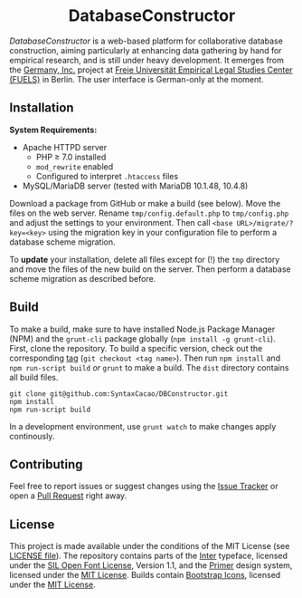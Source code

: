 <h1 align="center">DatabaseConstructor</h1>

*DatabaseConstructor* is a web-based platform for collaborative database construction, aiming particularly at enhancing data gathering by hand for empirical research, and is still under heavy development. It emerges from the [Germany, Inc.](https://www.jura.fu-berlin.de/en/forschung/fuels/Projects/Germany-Inc/index.html) project at [Freie Universität Empirical Legal Studies Center (FUELS)](https://www.jura.fu-berlin.de/en/forschung/fuels/) in Berlin. The user interface is German-only at the moment.

## Installation

**System Requirements:**

* Apache HTTPD server
  * PHP ≥ 7.0 installed
  * `mod_rewrite` enabled
  * Configured to interpret `.htaccess` files
* MySQL/MariaDB server (tested with MariaDB 10.1.48, 10.4.8)

Download a package from GitHub or make a build (see below). Move the files on the web server. Rename `tmp/config.default.php` to `tmp/config.php` and adjust the settings to your environment. Then call `<base URL>/migrate/?key=<key>` using the migration key in your configuration file to perform a database scheme migration.

To **update** your installation, delete all files except for (!) the `tmp` directory and move the files of the new build on the server. Then perform a database scheme migration as described before.

## Build

To make a build, make sure to have installed Node.js Package Manager (NPM) and the `grunt-cli` package globally (`npm install -g grunt-cli`). First, clone the repository. To build a specific version, check out the corresponding [tag](https://github.com/SyntaxCacao/DBConstructor/tags/) (`git checkout <tag name>`). Then run `npm install` and `npm run-script build` *or* `grunt` to make a build. The `dist` directory contains all build files.

```
git clone git@github.com:SyntaxCacao/DBConstructor.git
npm install
npm run-script build
```

In a development environment, use `grunt watch` to make changes apply continously.

## Contributing

Feel free to report issues or suggest changes using the [Issue Tracker](https://github.com/SyntaxCacao/DBConstructor/issues/) or open a [Pull Request](https://github.com/SyntaxCacao/DBConstructor/pulls/) right away.

## License

This project is made available under the conditions of the MIT License (see [LICENSE file](https://github.com/SyntaxCacao/DBConstructor/blob/main/LICENSE/)). The repository contains parts of the [Inter](https://rsms.me/inter/) typeface, licensed under the [SIL Open Font License](https://github.com/rsms/inter/blob/master/LICENSE.txt), Version 1.1, and the [Primer](https://primer.style/) design system, licensed under the [MIT License](https://github.com/primer/css/blob/main/LICENSE). Builds contain [Bootstrap Icons](https://github.com/twbs/icons/), licensed under the [MIT License](https://github.com/twbs/icons/blob/main/LICENSE.md).
